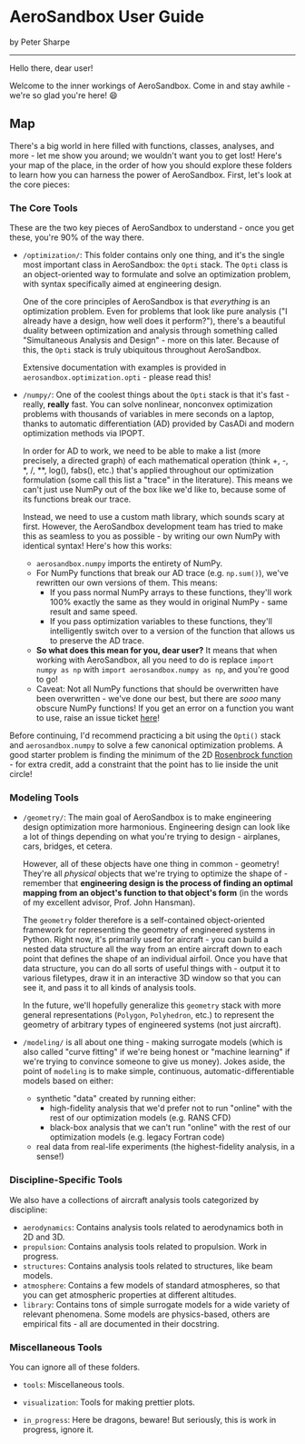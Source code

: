 # AeroSandbox User Guide

by Peter Sharpe

----------

Hello there, dear user!

Welcome to the inner workings of AeroSandbox. Come in and stay awhile - we're so glad you're here! :smile:

## Map

There's a big world in here filled with functions, classes, analyses, and more - let me show you around; we wouldn't want you to get lost! Here's your map of the place, in the order of how you should explore these folders to learn how you can harness the power of AeroSandbox. First, let's look at the core pieces:

### The Core Tools

These are the two key pieces of AeroSandbox to understand - once you get these, you're 90% of the way there.

* `/optimization/`: This folder contains only one thing, and it's the single most important class in AeroSandbox: the `Opti` stack. The `Opti` class is an object-oriented way to formulate and solve an optimization problem, with syntax specifically aimed at engineering design.

  One of the core principles of AeroSandbox is that *everything* is an optimization problem. Even for problems that look like pure analysis ("I already have a design, how well does it perform?"), there's a beautiful duality between optimization and analysis through something called "Simultaneous Analysis and Design" - more on this later. Because of this, the `Opti` stack is truly ubiquitous throughout AeroSandbox.

  Extensive documentation with examples is provided in `aerosandbox.optimization.opti` - please read this!

* `/numpy/`: One of the coolest things about the `Opti` stack is that it's fast - really, **really** fast. You can solve nonlinear, nonconvex optimization problems with thousands of variables in mere seconds on a laptop, thanks to automatic differentiation (AD) provided by CasADi and modern optimization methods via IPOPT.

  In order for AD to work, we need to be able to make a list (more precisely, a directed graph) of each mathematical operation (think +, -, *, /, **, log(), fabs(), etc.) that's applied throughout our optimization formulation (some call this list a "trace" in the literature). This means we can't just use NumPy out of the box like we'd like to, because some of its functions break our trace.

  Instead, we need to use a custom math library, which sounds scary at first. However, the AeroSandbox development team has tried to make this as seamless to you as possible - by writing our own NumPy with identical syntax! Here's how this works:

	* `aerosandbox.numpy` imports the entirety of NumPy.
	* For NumPy functions that break our AD trace (e.g. `np.sum()`), we've rewritten our own versions of them. This means:
		* If you pass normal NumPy arrays to these functions, they'll work 100% exactly the same as they would in original NumPy - same result and same speed.
		* If you pass optimization variables to these functions, they'll intelligently switch over to a version of the function that allows us to preserve the AD trace.
	* **So what does this mean for you, dear user?** It means that when working with AeroSandbox, all you need to do is replace `import numpy as np` with `import aerosandbox.numpy as np`, and you're good to go!
	* Caveat: Not all NumPy functions that should be overwritten have been overwritten - we've done our best, but there are *sooo* many obscure NumPy functions! If you get an error on a function you want to use, raise an issue ticket [here](https://github.com/peterdsharpe/AeroSandbox/issues)!

Before continuing, I'd recommend practicing a bit using the `Opti()` stack and `aerosandbox.numpy` to solve a few canonical optimization problems. A good starter problem is finding the minimum of the 2D [Rosenbrock function](https://en.wikipedia.org/wiki/Rosenbrock_function) - for extra credit, add a constraint that the point has to lie inside the unit circle!

### Modeling Tools

* `/geometry/`: The main goal of AeroSandbox is to make engineering design optimization more harmonious. Engineering design can look like a lot of things depending on what you're trying to design - airplanes, cars, bridges, et cetera.

  However, all of these objects have one thing in common - geometry! They're all *physical* objects that we're trying to optimize the shape of - remember that **engineering design is the process of finding an optimal mapping from an object's function to that object's form** (in the words of my excellent advisor, Prof. John Hansman).

  The `geometry` folder therefore is a self-contained object-oriented framework for representing the geometry of engineered systems in Python. Right now, it's primarily used for aircraft - you can build a nested data structure all the way from an entire aircraft down to each point that defines the shape of an individual airfoil. Once you have that data structure, you can do all sorts of useful things with - output it to various filetypes, draw it in an interactive 3D window so that you can see it, and pass it to all kinds of analysis tools.

  In the future, we'll hopefully generalize this `geometry` stack with more general representations (`Polygon`, `Polyhedron`, etc.) to represent the geometry of arbitrary types of engineered systems (not just aircraft).

* `/modeling/` is all about one thing - making surrogate models (which is also called "curve fitting" if we're being honest or "machine learning" if we're trying to convince someone to give us money). Jokes aside, the point of `modeling` is to make simple, continuous, automatic-differentiable models based on either:

	* synthetic "data" created by running either:
		* high-fidelity analysis that we'd prefer not to run "online" with the rest of our optimization models (e.g. RANS CFD)
		* black-box analysis that we can't run "online" with the rest of our optimization models (e.g. legacy Fortran code)
	* real data from real-life experiments (the highest-fidelity analysis, in a sense!)

### Discipline-Specific Tools

We also have a collections of aircraft analysis tools categorized by discipline:

* `aerodynamics`: Contains analysis tools related to aerodynamics both in 2D and 3D.
* `propulsion`: Contains analysis tools related to propulsion. Work in progress.
* `structures`: Contains analysis tools related to structures, like beam models.
* `atmosphere`: Contains a few models of standard atmospheres, so that you can get atmospheric properties at different altitudes.
* `library`: Contains tons of simple surrogate models for a wide variety of relevant phenomena. Some models are physics-based, others are empirical fits - all are documented in their docstring.

### Miscellaneous Tools

You can ignore all of these folders.

* `tools`: Miscellaneous tools.
* `visualization`: Tools for making prettier plots.

* `in_progress`: Here be dragons, beware! But seriously, this is work in progress, ignore it.